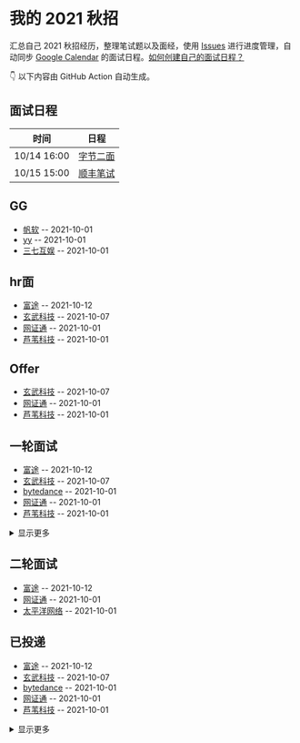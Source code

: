 
# 我的 2021 秋招 

汇总自己 2021 秋招经历，整理笔试题以及面经，使用 [Issues](https://github.com/sang-Mu/interview-schedule/issues) 进行进度管理，自动同步 [Google Calendar](https://calendar.google.com/) 的面试日程。[如何创建自己的面试日程？](https://github.com/Mayandev/interview-2021/issues/19)


👇 以下内容由 GitHub Action 自动生成。

## 面试日程

| 时间          | 日程                                                                                                                           |
| ----------- | ---------------------------------------------------------------------------------------------------------------------------- |
| 10/14 16:00 | [字节二面](https://www.google.com/calendar/event?eid=MW5nY2U3N3A5M3JhYzJtZWg1bHRkcXNrNGYgam5udDlqNWFkbG84ajE3aHVoNWNiYmFvN2NAZw) |
| 10/15 15:00 | [顺丰笔试](https://www.google.com/calendar/event?eid=NWNiMWt1N3JtNnIxM244aGlncjA1Mm5tb2sgam5udDlqNWFkbG84ajE3aHVoNWNiYmFvN2NAZw) |

## GG
- [帆软](https://github.com/sang-Mu/interview-schedule/issues/20) -- 2021-10-01
- [yy](https://github.com/sang-Mu/interview-schedule/issues/16) -- 2021-10-01
- [三七互娱](https://github.com/sang-Mu/interview-schedule/issues/13) -- 2021-10-01
## hr面
- [富途](https://github.com/sang-Mu/interview-schedule/issues/31) -- 2021-10-12
- [玄武科技](https://github.com/sang-Mu/interview-schedule/issues/30) -- 2021-10-07
- [网证通](https://github.com/sang-Mu/interview-schedule/issues/27) -- 2021-10-01
- [芦苇科技](https://github.com/sang-Mu/interview-schedule/issues/26) -- 2021-10-01
## Offer
- [玄武科技](https://github.com/sang-Mu/interview-schedule/issues/30) -- 2021-10-07
- [网证通](https://github.com/sang-Mu/interview-schedule/issues/27) -- 2021-10-01
- [芦苇科技](https://github.com/sang-Mu/interview-schedule/issues/26) -- 2021-10-01
## 一轮面试
- [富途](https://github.com/sang-Mu/interview-schedule/issues/31) -- 2021-10-12
- [玄武科技](https://github.com/sang-Mu/interview-schedule/issues/30) -- 2021-10-07
- [bytedance](https://github.com/sang-Mu/interview-schedule/issues/29) -- 2021-10-01
- [网证通](https://github.com/sang-Mu/interview-schedule/issues/27) -- 2021-10-01
- [芦苇科技](https://github.com/sang-Mu/interview-schedule/issues/26) -- 2021-10-01
<details><summary>显示更多</summary>

- [小鹅通](https://github.com/sang-Mu/interview-schedule/issues/18) -- 2021-10-01
- [yy](https://github.com/sang-Mu/interview-schedule/issues/16) -- 2021-10-01
- [太平洋网络](https://github.com/sang-Mu/interview-schedule/issues/14) -- 2021-10-01
</details>

## 二轮面试
- [富途](https://github.com/sang-Mu/interview-schedule/issues/31) -- 2021-10-12
- [网证通](https://github.com/sang-Mu/interview-schedule/issues/27) -- 2021-10-01
- [太平洋网络](https://github.com/sang-Mu/interview-schedule/issues/14) -- 2021-10-01
## 已投递
- [富途](https://github.com/sang-Mu/interview-schedule/issues/31) -- 2021-10-12
- [玄武科技](https://github.com/sang-Mu/interview-schedule/issues/30) -- 2021-10-07
- [bytedance](https://github.com/sang-Mu/interview-schedule/issues/29) -- 2021-10-01
- [网证通](https://github.com/sang-Mu/interview-schedule/issues/27) -- 2021-10-01
- [芦苇科技](https://github.com/sang-Mu/interview-schedule/issues/26) -- 2021-10-01
<details><summary>显示更多</summary>

- [美团](https://github.com/sang-Mu/interview-schedule/issues/25) -- 2021-09-13
- [同花顺](https://github.com/sang-Mu/interview-schedule/issues/24) -- 2021-09-13
- [莉莉丝游戏](https://github.com/sang-Mu/interview-schedule/issues/22) -- 2021-09-12
- [汇量科技](https://github.com/sang-Mu/interview-schedule/issues/21) -- 2021-09-12
- [帆软](https://github.com/sang-Mu/interview-schedule/issues/20) -- 2021-10-01
- [快手](https://github.com/sang-Mu/interview-schedule/issues/19) -- 2021-09-12
- [小鹅通](https://github.com/sang-Mu/interview-schedule/issues/18) -- 2021-10-01
- [虎牙](https://github.com/sang-Mu/interview-schedule/issues/17) -- 2021-10-01
- [yy](https://github.com/sang-Mu/interview-schedule/issues/16) -- 2021-10-01
- [趣拿](https://github.com/sang-Mu/interview-schedule/issues/15) -- 2021-09-11
- [太平洋网络](https://github.com/sang-Mu/interview-schedule/issues/14) -- 2021-10-01
</details>

